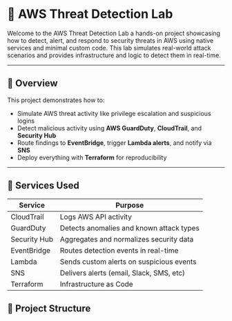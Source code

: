 # 🔐 AWS Threat Detection Lab

Welcome to the AWS Threat Detection Lab a hands-on project showcasing how to detect, alert, and respond to security threats in AWS using native services and minimal custom code. This lab simulates real-world attack scenarios and provides infrastructure and logic to detect them in real-time.

---

## 🧭 Overview

This project demonstrates how to:

- Simulate AWS threat activity like privilege escalation and suspicious logins
- Detect malicious activity using **AWS GuardDuty**, **CloudTrail**, and **Security Hub**
- Route findings to **EventBridge**, trigger **Lambda alerts**, and notify via **SNS**
- Deploy everything with **Terraform** for reproducibility

---

## 🧰 Services Used

| Service           | Purpose                                  |
|------------------|------------------------------------------|
| CloudTrail        | Logs AWS API activity                    |
| GuardDuty         | Detects anomalies and known attack types |
| Security Hub      | Aggregates and normalizes security data  |
| EventBridge       | Routes detection events in real-time     |
| Lambda            | Sends custom alerts on suspicious events |
| SNS               | Delivers alerts (email, Slack, SMS, etc) |
| Terraform         | Infrastructure as Code                   |
## 📁 Project Structure

